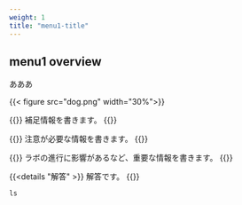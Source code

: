 ```yaml
---
weight: 1
title: "menu1-title"
---
```


## menu1 overview
あああ


{{< figure src="dog.png" width="30%">}}

{{<hint info>}}
補足情報を書きます。
{{</hint>}}

{{<hint warning>}}
注意が必要な情報を書きます。
{{</hint>}}

{{<hint danger>}}
ラボの進行に影響があるなど、重要な情報を書きます。
{{</hint>}}

{{<details "解答" >}}
解答です。
{{</details>}}

```shell
ls
```
